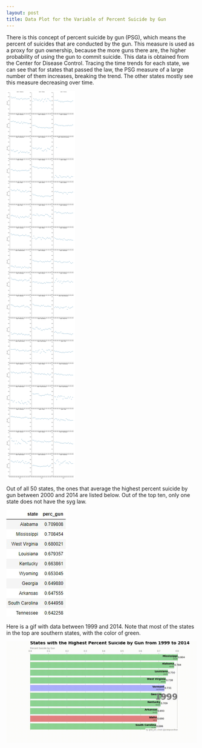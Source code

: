 ```yaml
---
layout: post
title: Data Plot for the Variable of Percent Suicide by Gun
---
```


There is this concept of percent suicide by gun (PSG), which means the percent of suicides that are conducted by the gun. This measure is used as a proxy for gun ownership, because the more guns there are, the higher probability of using the gun to commit suicide. This data is obtained from the Center for Disease Control. Tracing the time trends for each state, we can see that for states that passed the law, the PSG measure of a large number of them increases, breaking the trend. The other states mostly see this measure decreasing over time.

![Percent Suicide by Gun](/images/perc_suicide_gun.jpg "Percent Suicide by Gun")

Out of all 50 states, the ones that average the highest percent suicide by gun between 2000 and 2014 are listed below. Out of the top ten, only one state does not have the syg law.

![Top Ten States](/images/top_ten.jpg "States with Highest Percent Suicide by Gun")

Here is a gif with data between 1999 and 2014. Note that most of the states in the top are southern states, with the color of green.

![Annual Top Ten States](/images/psg.gif "States with Highest Percent Suicide by Gun 1999 to 2014")
